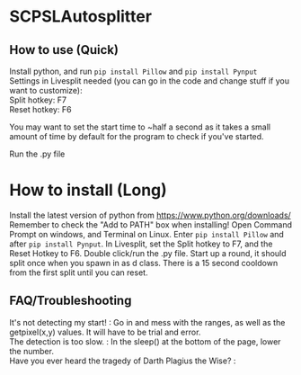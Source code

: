 # SCPSLAutosplitter

## How to use (Quick)

Install python, and run `pip install Pillow` and `pip install Pynput` </br>
Settings in Livesplit needed (you can go in the code and change stuff if you want to customize): </br>
Split hotkey: F7 </br>
Reset hotkey: F6 </br>

You may want to set the start time to ~half a second as it takes a small amount of time by default for the program to check if you've started.

Run the .py file

# How to install (Long)

Install the latest version of python from https://www.python.org/downloads/ </br>
Remember to check the "Add to PATH" box when installing!
Open Command Prompt on windows, and Terminal on Linux.
Enter `pip install Pillow` and after `pip install Pynput`.
In Livesplit, set the Split hotkey to F7, and the Reset Hotkey to F6.
Double click/run the .py file.
Start up a round, it should split once when you spawn in as d class.
There is a 15 second cooldown from the first split until you can reset.

## FAQ/Troubleshooting

It's not detecting my start! : Go in and mess with the ranges, as well as the getpixel(x,y) values. It will have to be trial and error. </br>
The detection is too slow. : In the sleep() at the bottom of the page, lower the number. </br>
Have you ever heard the tragedy of Darth Plagius the Wise? : </br>
